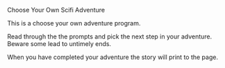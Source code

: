 Choose Your Own Scifi Adventure

This is a choose your own adventure program.

Read through the the prompts and pick the next step in your adventure. Beware some lead to untimely ends.

When you have completed your adventure the story will print to the page.